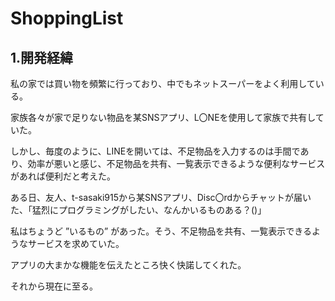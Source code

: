 # ShoppingList

## 1.開発経緯
私の家では買い物を頻繁に行っており、中でもネットスーパーをよく利用している。

家族各々が家で足りない物品を某SNSアプリ、L〇NEを使用して家族で共有していた。

しかし、毎度のように、LINEを開いては、不足物品を入力するのは手間であり、効率が悪いと感じ、不足物品を共有、一覧表示できるような便利なサービスがあれば便利だと考えた。

ある日、友人、t-sasaki915から某SNSアプリ、Disc〇rdからチャットが届いた、「猛烈にプログラミングがしたい、なんかいるものある？()」

私はちょうど ”いるもの” があった。そう、不足物品を共有、一覧表示できるようなサービスを求めていた。

アプリの大まかな機能を伝えたところ快く快諾してくれた。

それから現在に至る。

